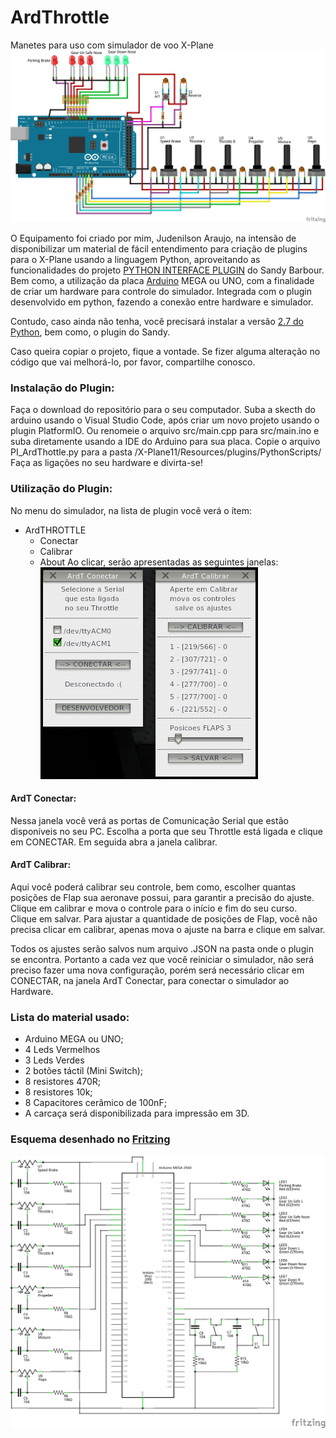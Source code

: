 # ArdThrottle

Manetes para uso com simulador de voo X-Plane
![](ArdThrottle_bb.png)

O Equipamento foi criado por mim, Judenilson Araujo, na intensão de disponibilizar um material de fácil entendimento para criação de plugins para o X-Plane usando a linguagem Python, aproveitando as funcionalidades do projeto [PYTHON INTERFACE PLUGIN](http://www.xpluginsdk.org/python_interface.htm) do Sandy Barbour.
Bem como, a utilização da placa [Arduino](https://www.arduino.cc/) MEGA ou UNO, com a finalidade de criar um hardware para controle do simulador. Integrada com o plugin desenvolvido em python, fazendo a conexão entre hardware e simulador.

Contudo, caso ainda não tenha, você precisará instalar a versão [2.7 do Python](http://www.python.org/download/), bem como, o plugin do Sandy.

Caso queira copiar o projeto, fique a vontade. Se fizer alguma alteração no código que vai melhorá-lo, por favor, compartilhe conosco.

### Instalação do Plugin:
Faça o download do repositório para o seu computador.
Suba a skecth do arduino usando o Visual Studio Code, após criar um novo projeto usando o plugin PlatformIO.
Ou renomeie o arquivo src/main.cpp para src/main.ino e suba diretamente usando a IDE do Arduino para sua placa.
Copie o arquivo PI_ArdThottle.py para a pasta /X-Plane11/Resources/plugins/PythonScripts/
Faça as ligações no seu hardware e divirta-se!

### Utilização do Plugin:
No menu do simulador, na lista de plugin vocẽ verá o ítem:
- ArdTHROTTLE
	- Conectar
	- Calibrar
	- About
Ao clicar, serão apresentadas as seguintes janelas:
![](janelas.png)

#### ArdT Conectar:
Nessa janela você verá as portas de Comunicação Serial que estão disponíveis no seu PC.
Escolha a porta que seu Throttle está ligada e clique em CONECTAR.
Em seguida abra a janela calibrar.

#### ArdT Calibrar:
Aqui você poderá calibrar seu controle, bem como, escolher quantas posições de Flap sua aeronave possui, para garantir a precisão do ajuste.
Clique em calibrar e mova o controle para o início e fim do seu curso.
Clique em salvar.
Para ajustar a quantidade de posições de Flap, você não precisa clicar em calibrar, apenas mova o ajuste na barra e clique em salvar.

Todos os ajustes serão salvos num arquivo .JSON na pasta onde o plugin se encontra.
Portanto a cada vez que você reiniciar o simulador, não será preciso fazer uma nova configuração, porém será necessário clicar em CONECTAR, na janela ArdT Conectar, para conectar o simulador ao Hardware.

### Lista do material usado:

- Arduino MEGA ou UNO;
- 4 Leds Vermelhos
- 3 Leds Verdes
- 2 botões táctil (Mini Switch);
- 8 resistores 470R;
- 8 resistores 10k;
- 8 Capacitores cerâmico de 100nF;
- A carcaça será disponibilizada para impressão em 3D.

### Esquema desenhado no [Fritzing](https://www.fritzing.org)

![](ArdThrottle_Esquematico.png)
